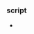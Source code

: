 ### script

-   <script>标签会阻塞DOM的解析和渲染；
-   带 src 属性的<script>标签会触发页面 paint，渲染此<script>标签之前的元素，但也有一定的条件：

    -   此<script>标签是在<body>中的，<head>中的不会触发 paint；
    -   此<script>标签之前的<link>标签需加载完毕。
    -   inline 的<script>标签不会触发页面 paint，页面必须等到脚本执行完毕，且 DOM Tree 和 CSSOM Tree 解析完毕后才会渲染；

### link

-   <link>标签不会阻塞DOM的解析；
-   <link>标签会阻塞DOM的渲染；
-   <link>标签同时还会阻塞其之后的<script>标签的执行
